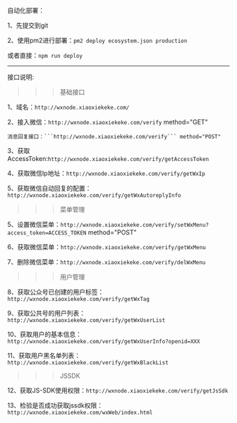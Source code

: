 自动化部署：

1、先提交到git

2、使用pm2进行部署：```pm2 deploy ecosystem.json production```

或者直接：```npm run deploy```


***

接口说明:

>>>基础接口

1、域名：```http://wxnode.xiaoxiekeke.com/```

2、接入微信：```http://wxnode.xiaoxiekeke.com/verify``` method="GET"
	 
	消息回复接口：```http://wxnode.xiaoxiekeke.com/verify``` method="POST"

3、获取AccessToken:```http://wxnode.xiaoxiekeke.com/verify/getAccessToken```

4、获取微信Ip地址：```http://wxnode.xiaoxiekeke.com/verify/getWxIp```

5、获取微信自动回复的配置：```http://wxnode.xiaoxiekeke.com/verify/getWxAutoreplyInfo```

>>>菜单管理

5、设置微信菜单：```http://wxnode.xiaoxiekeke.com/verify/setWxMenu?access_token=ACCESS_TOKEN``` method="POST"

6、获取微信菜单：```http://wxnode.xiaoxiekeke.com/verify/getWxMenu```

7、删除微信菜单：```http://wxnode.xiaoxiekeke.com/verify/delWxMenu```


>>>用户管理

8、获取公众号已创建的用户标签：```http://wxnode.xiaoxiekeke.com/verify/getWxTag```

9、获取公共号的用户列表：```http://wxnode.xiaoxiekeke.com/verify/getWxUserList```

10、获取用户的基本信息：```http://wxnode.xiaoxiekeke.com/verify/getWxUserInfo?openid=XXX```

11、获取用户黑名单列表：```http://wxnode.xiaoxiekeke.com/verify/getWxBlackList```


>>>JSSDK

12、获取JS-SDK使用权限：```http://wxnode.xiaoxiekeke.com/verify/getJsSdk```

13、检验是否成功获取jssdk权限：```http://wxnode.xiaoxiekeke.com/wxWeb/index.html```


